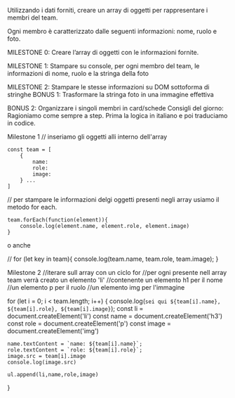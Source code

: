 Utilizzando i dati forniti, creare un array di oggetti per rappresentare i membri del team.

Ogni membro è caratterizzato dalle seguenti informazioni: nome, ruolo e foto.

MILESTONE 0:
Creare l’array di oggetti con le informazioni fornite.

MILESTONE 1:
Stampare su console, per ogni membro del team, le informazioni di nome, ruolo e la stringa della foto

MILESTONE 2:
Stampare le stesse informazioni su DOM sottoforma di stringhe
BONUS 1:
Trasformare la stringa foto in una immagine effettiva

BONUS 2:
Organizzare i singoli membri in card/schede
Consigli del giorno:
Ragioniamo come sempre a step.
Prima la logica in italiano e poi traduciamo in codice.


Milestone 1
// inseriamo gli oggetti alli interno dell'array

    const team = [
        {
            name:
            role:
            image:
        } ...
    ]

// per stampare le informazioni delgi oggetti presenti negli array
    usiamo il metodo for each.

    team.forEach(function(element)){
        console.log(element.name, element.role, element.image)
    }

o anche

// for (let key in team){
    console.log(team.name, team.role, team.image);
}




Milestone 2
//iterare sull array con un ciclo for
 //per ogni presente nell array team verrà creato un    elemento 'li'
 //contenente un elemento h1 per il nome
 //un elemento p per il ruolo
 //un elemento img per l'immagine
    
for (let i = 0; i < team.length; i++) {
    console.log(`sei qui ${team[i].name}, ${team[i].role}, ${team[i].image}`);
    const li = document.createElement('li')
    const name = document.createElement('h3')
    const role = document.createElement('p')
    const image = document.createElement('img')

    name.textContent = `name: ${team[i].name}`;
    role.textContent = `role: ${team[i].role}`;
    image.src = team[i].image
    console.log(image.src)

    ul.append(li,name,role,image)

}
